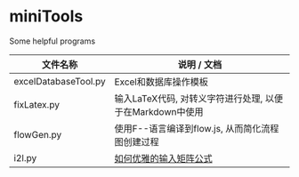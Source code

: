 # miniTools
Some helpful programs


文件名称     | 说明 / 文档
------------|----------------------------------------------------------------------
excelDatabaseTool.py    | Excel和数据库操作模板
fixLatex.py             | 输入LaTeX代码, 对转义字符进行处理, 以便于在Markdown中使用
flowGen.py              | 使用F--语言编译到flow.js, 从而简化流程图创建过程
i2l.py                  | [如何优雅的输入矩阵公式](https://lizec.top/2019/07/03/%E5%A6%82%E4%BD%95%E4%BC%98%E9%9B%85%E7%9A%84%E8%BE%93%E5%85%A5%E7%9F%A9%E9%98%B5%E5%85%AC%E5%BC%8F/)
